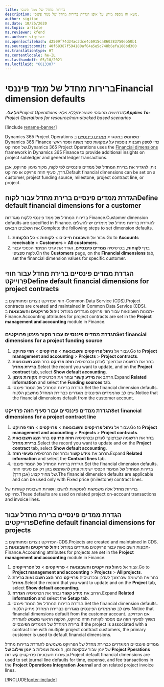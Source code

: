 ```yaml
---
title: ברירות מחדל של ממד פיננסי
description: נושא זה מספק מידע על אופן הגדרת ברירות מחדל של ממד פיננסי.
author: sigitac
ms.date: 10/26/2020
ms.topic: article
ms.reviewer: kfend
ms.author: sigitac
ms.openlocfilehash: d2509f74d34ac3dce4c6915ca860283750eb50b1
ms.sourcegitcommit: 40f68387f594180af64a5e5c748b6efa188bd300
ms.translationtype: HT
ms.contentlocale: he-IL
ms.lasthandoff: 05/10/2021
ms.locfileid: "6013307"
---
```

# <a name="financial-dimension-defaults"></a><span data-ttu-id="1a08e-103">ברירות מחדל של ממד פיננסי</span><span class="sxs-lookup"><span data-stu-id="1a08e-103">Financial dimension defaults</span></span>

<span data-ttu-id="1a08e-104">_**חל על:** ‏Project Operations לתרחישים מבוססי משאבים/ללא מלאי_</span><span class="sxs-lookup"><span data-stu-id="1a08e-104">_**Applies To:** Project Operations for resource/non-stocked based scenarios_</span></span>

[!include [rename-banner](~/includes/cc-data-platform-banner.md)]

<span data-ttu-id="1a08e-105">Dynamics 365 Project Operations משתמש במסגרת [ממדים פיננסיים](/dynamics365/finance/general-ledger/financial-dimensions) ב- Dynamics 365 Finance כדי לספק תובנות נוספות על עסקאות ספר משנה וספר ראשי של הפרויקט.</span><span class="sxs-lookup"><span data-stu-id="1a08e-105">Dynamics 365 Project Operations uses the [Financial dimensions](/dynamics365/finance/general-ledger/financial-dimensions) framework in Dynamics 365 Finance to provide additional insights on project subledger and general ledger transactions.</span></span>

<span data-ttu-id="1a08e-106">ניתן להגדיר את ברירת המחדל של ממדים פיננסיים לפי לקוח, מקור מימון פרויקט, אבן דרך, סעיף חוזה פרויקט או פרויקט.</span><span class="sxs-lookup"><span data-stu-id="1a08e-106">Default financial dimensions can be set on a customer, project funding source, milestone, project contract line, or project.</span></span>

## <a name="define-default-financial-dimensions-for-a-customer"></a><span data-ttu-id="1a08e-107">הגדרת ממדים פינסיים ברירת מחדל עבור לקוח</span><span class="sxs-lookup"><span data-stu-id="1a08e-107">Define default financial dimensions for a customer</span></span>

<span data-ttu-id="1a08e-108">ברירות המחדל של ממד פיננסי ללקוח מוגדרות Finance.</span><span class="sxs-lookup"><span data-stu-id="1a08e-108">Customer dimension defaults are specified in Finance.</span></span> <span data-ttu-id="1a08e-109">להגדרת ברירות מחדל של מימדים יש להשלים את השלבים הבאים.</span><span class="sxs-lookup"><span data-stu-id="1a08e-109">Complete the following steps to set dimension defaults.</span></span>

1. <span data-ttu-id="1a08e-110">עבור אל **חשבונות חייבים** > **לקוחות** > **כל הלקוחות**.</span><span class="sxs-lookup"><span data-stu-id="1a08e-110">Go to **Accounts receivable** > **Customers** > **All customers**.</span></span>
2. <span data-ttu-id="1a08e-111">בדף **לקוחות**, בכרטיסיה **ממדים פיננסיים**, הגדר את ערכי המימד הכספי עבור לקוח ספציפי.</span><span class="sxs-lookup"><span data-stu-id="1a08e-111">On the **Customers** page, on the **Financial dimensions** tab, set the financial dimension values for specific customer.</span></span>

## <a name="define-default-financial-dimensions-for-project-contracts"></a><span data-ttu-id="1a08e-112">הגדרת ממדים פינסיים ברירת מחדל עבור חוזי פרוייקט</span><span class="sxs-lookup"><span data-stu-id="1a08e-112">Define default financial dimensions for project contracts</span></span>

<span data-ttu-id="1a08e-113">חוזי הפרויקט נוצרים ומתוחזקים ב-Common Data Service ‏(CDS).</span><span class="sxs-lookup"><span data-stu-id="1a08e-113">Project contracts are created and maintained in Common Data Service (CDS).</span></span> <span data-ttu-id="1a08e-114">תכונות חשבונאות עבור חוזי פרויקט מוגדרים במודול **ניהול פרויקטים וחשבונאות** ב-Finance.</span><span class="sxs-lookup"><span data-stu-id="1a08e-114">Accounting attributes for project contracts are set in the **Project management and accounting** module in Finance.</span></span>

### <a name="set-financial-dimensions-for-a-project-funding-source"></a><span data-ttu-id="1a08e-115">הגדרת ממדים פיננסיים עבור מקור מימון פרויקטים</span><span class="sxs-lookup"><span data-stu-id="1a08e-115">Set financial dimensions for a project funding source</span></span>

1. <span data-ttu-id="1a08e-116">עבור אל **ניהול פרויקטים וחשבונאות** > **פרויקטים** > **חוזי פרויקט**.</span><span class="sxs-lookup"><span data-stu-id="1a08e-116">Go to **Project management and accounting** > **Projects** > **Project contracts**.</span></span>
2. <span data-ttu-id="1a08e-117">בחר את הרשומה שברצונך לעדכן ובכרטיסיה **חוזה פרויקט** בחר **הצג חשבונאות ברירת מחדל**.</span><span class="sxs-lookup"><span data-stu-id="1a08e-117">Select the record you want to update, and on the **Project contract** tab, select **Show default accounting**.</span></span>
3. <span data-ttu-id="1a08e-118">הרחב את **מידע קשור** ובחר את הכרטיסיה **מקורות מימון**.</span><span class="sxs-lookup"><span data-stu-id="1a08e-118">Expand **Related information** and select the **Funding sources** tab.</span></span>
4. <span data-ttu-id="1a08e-119">הגדרת ברירות המחדל של הממד פיננסי.</span><span class="sxs-lookup"><span data-stu-id="1a08e-119">Set the financial dimension defaults.</span></span> <span data-ttu-id="1a08e-120">שים לב שהממדים הפיננסים מוגדרים כברירת המחדל מחשבון הלקוח.</span><span class="sxs-lookup"><span data-stu-id="1a08e-120">Notice that the financial dimensions default from the customer account.</span></span>

### <a name="set-financial-dimensions-for-a-project-contract-line"></a><span data-ttu-id="1a08e-121">הגדרת ממדים פיננסיים עבור סעיף חוזה פרוייקט</span><span class="sxs-lookup"><span data-stu-id="1a08e-121">Set financial dimensions for a project contract line</span></span>

1. <span data-ttu-id="1a08e-122">עבור אל **ניהול פרויקטים וחשבונאות** > **פרויקטים** > **חוזי פרויקט**.</span><span class="sxs-lookup"><span data-stu-id="1a08e-122">Go to **Project management and accounting** > **Projects** > **Project contracts**.</span></span>
2. <span data-ttu-id="1a08e-123">בחר את הרשומה שברצונך לעדכן ובכרטיסיה **חוזה פרויקט** בחר **הצג חשבונאות ברירת מחדל**.</span><span class="sxs-lookup"><span data-stu-id="1a08e-123">Select the record you want to update and on the **Project contract** tab, select **Show default accounting**.</span></span>
3. <span data-ttu-id="1a08e-124">הרחב את **מידע קשור** ובחר את הכרטיסיה **סעיפי חוזה**.</span><span class="sxs-lookup"><span data-stu-id="1a08e-124">Expand **Related information** and select the **Contract lines** tab.</span></span>
4. <span data-ttu-id="1a08e-125">הגדרת ברירות המחדל של הממד פיננסי.</span><span class="sxs-lookup"><span data-stu-id="1a08e-125">Set the financial dimension defaults.</span></span> <span data-ttu-id="1a08e-126">ברירות המחדל של המימד הכספי ישימות וניתן להשתמש בהן רק עם סעיפי חוזה של מחיר קבוע (אבן דרך).</span><span class="sxs-lookup"><span data-stu-id="1a08e-126">The financial dimension defaults are applicable and can be used only with Fixed price (milestone) contract lines.</span></span>

<span data-ttu-id="1a08e-127">ברירות מחדל אלה משמשות לעסקאות לחשבון ושורות חשבונית קשורות של פרוייקט.</span><span class="sxs-lookup"><span data-stu-id="1a08e-127">These defaults are used on related project on-account transactions and invoice lines.</span></span>

## <a name="define-default-financial-dimensions-for-projects"></a><span data-ttu-id="1a08e-128">הגדרת ממדים פינסיים ברירת מחדל עבור פרוייקטים</span><span class="sxs-lookup"><span data-stu-id="1a08e-128">Define default financial dimensions for projects</span></span>

<span data-ttu-id="1a08e-129">הפרויקט נוצרים ומתוחזקים ב-CDS.</span><span class="sxs-lookup"><span data-stu-id="1a08e-129">Projects are created and maintained in CDS.</span></span> <span data-ttu-id="1a08e-130">תכונות חשבונאות עבור פרויקטים מוגדרים במודול **ניהול פרויקטים וחשבונאות** ב-Finance.</span><span class="sxs-lookup"><span data-stu-id="1a08e-130">Accounting attributes for projects are set in the **Project management and accounting** module in Finance.</span></span>

1. <span data-ttu-id="1a08e-131">עבור אל **ניהול פרוייקטים וחשבונאות** > **פרוייקטים** > **כל הפרוייקטים**.</span><span class="sxs-lookup"><span data-stu-id="1a08e-131">Go to **Project management and accounting** > **Projects** > **All projects**.</span></span>
2. <span data-ttu-id="1a08e-132">בחר את הרשומה שברצונך לעדכן ובכרטיסיה **פרוייקט** בחר **הצג חשבונאות ברירת מחדל**.</span><span class="sxs-lookup"><span data-stu-id="1a08e-132">Select the record that you want to update and on the **Project** tab, select **Show default accounting**.</span></span>
3. <span data-ttu-id="1a08e-133">הרחב את **מידע קשור** ובחר את הכרטיסיה **הגדרה**.</span><span class="sxs-lookup"><span data-stu-id="1a08e-133">Expand **Related information** and select the **Setup** tab.</span></span>
4. <span data-ttu-id="1a08e-134">הגדרת ברירות המחדל של הממד פיננסי.</span><span class="sxs-lookup"><span data-stu-id="1a08e-134">Set the financial dimension defaults.</span></span> <span data-ttu-id="1a08e-135">שים לב שהממדים הפיננסים מוגדרים כברירת המחדל מתיק הלקוח.</span><span class="sxs-lookup"><span data-stu-id="1a08e-135">Notice that financial dimensions default from the customer account.</span></span> <span data-ttu-id="1a08e-136">אם הפרויקט משויך לסעיף חוזה עם מספר לקוחות חוזה פרויקט, הלקוח הראשי משמש להגדרת ברירת המחדל של הממדים הפיננסיים.</span><span class="sxs-lookup"><span data-stu-id="1a08e-136">If the project is associated with a contract line with multiple project contract customers, the primary customer is used to default financial dimensions.</span></span>

<span data-ttu-id="1a08e-137">ממדים פיננסיים המוגדרים כברירת מחדל של הפרויקט משמשים להגדרת ברירות מחדל של יומן עבור עסקאות זמן, הוצאות ועמלות ב **יומן שילוב של Project Pperations** ובשורות חשבוניות פרויקטים קשורות.</span><span class="sxs-lookup"><span data-stu-id="1a08e-137">Project default financial dimensions are used to set journal line defaults for time, expense, and fee transactions in the **Project Operations Integration Journal** and on related project invoice lines.</span></span>


[!INCLUDE[footer-include](../includes/footer-banner.md)]